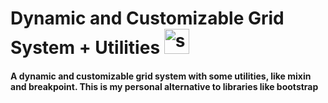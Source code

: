 # Dynamic and Customizable Grid System + Utilities  <img src="https://devicons.github.io/devicon/devicon.git/icons/sass/sass-original.svg" alt="sass" width="40" height="40"/>


 
#### A dynamic and customizable grid system with some utilities, like mixin and breakpoint. This is my personal alternative to libraries like bootstrap
